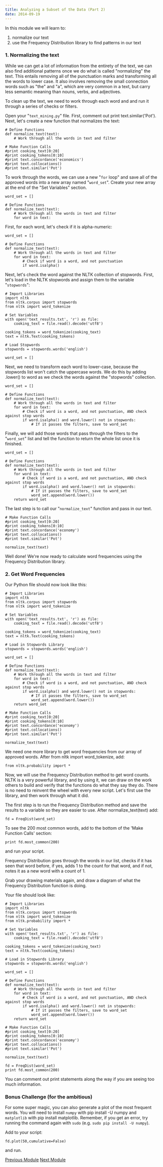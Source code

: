 ```yaml
---
title: Analyzing a Subset of the Data (Part 2)
date: 2014-09-19
---
```


In this module we will learn to:

1. normalize our text
2. use the Frequency Distribution library to find patterns in our text

### 1. Normalizing the text

While we can get a lot of information from the entirety of the text, we can also find additional patterns once we do what is called "normalizing" the text. This entails removing all of the punctuation marks and transforming all the words to lower case. It also involves removing the small connection words such as "the" and "a", which are very common in a text, but carry less semantic meaning than nouns, verbs, and adjectives.

To clean up the text, we need to work through each word and and run it through a series of checks or filters.

Open your "`text_mining.py`" file. First, comment out <span class="command">print text.similar('Pot')</span>. Next, let's create a new function that normalizes the text:

    # Define Functions
    def normalize_text(text):
        # Work through all the words in text and filter

    # Make Function Calls
    #print cooking_text[0:20]
    #print cooking_tokens[0:10]
    #print text.concordance('economics')
    #print text.collocations()
    #print text.similar('Pot')

To work through the words, we can use a new "`for` loop" and save all of the approved words into a new array named "`word_set`". Create your new array at the end of the "Set Variables" section.

    word_set = []

    # Define Functions
    def normalize_text(text):
        # Work through all the words in text and filter
        for word in text:

First, for each word, let's check if it is alpha-numeric:

    word_set = []

    # Define Functions
    def normalize_text(text):
        # Work through all the words in text and filter
        for word in text:
            # Check if word is a word, and not punctuation
            if word.isalpha()

Next, let's check the word against the NLTK collection of stopwords. First, let's load in the NLTK stopwords and assign them to the variable "`stopwords`":

    # Import Libraries
    import nltk
    from nltk.corpus import stopwords
    from nltk import word_tokenize

    # Set Variables
    with open('text_results.txt', 'r') as file:
        cooking_text = file.read().decode('utf8')

    cooking_tokens = word_tokenize(cooking_text)
    text = nltk.Text(cooking_tokens)

    # Load Stopwords
    stopwords = stopwords.words('english')

    word_set = []

Next, we need to transform each word to lower-case, because the stopwords list won't catch the uppercase words. We do this by adding <span class="command">.lower()</span> to word as we check the words against the "stopwords" collection.

    word_set = []

    # Define Functions
    def normalize_text(text):
        # Work through all the words in text and filter
        for word in text:
            # Check if word is a word, and not punctuation, AND check against stop words
            if word.isalpha() and word.lower() not in stopwords:
                # If it passes the filters, save to word_set

Finally, we will add those words that pass through the filters to the "`word_set`" list and tell the function to return the whole list once it is finished.

    word_set = []

    # Define Functions
    def normalize_text(text):
        # Work through all the words in text and filter
        for word in text:
            # Check if word is a word, and not punctuation, AND check against stop words
            if word.isalpha() and word.lower() not in stopwords:
                # If it passes the filters, save to word_set
                word_set.append(word.lower())
        return word_set

The last step is to call our "`normalize_text`" function and pass in our text.

    # Make Function Calls
    #print cooking_text[0:20]
    #print cooking_tokens[0:10]
    #print text.concordance('economy')
    #print text.collocations()
    #print text.similar('Pot')

    normalize_text(text)

Well done! We're now ready to calculate word frequencies using the Frequency Distribution library.

### 2. Get Word Frequencies

Our Python file should now look like this:

    # Import Libraries
    import nltk
    from nltk.corpus import stopwords
    from nltk import word_tokenize

    # Set Variables
    with open('text_results.txt', 'r') as file:
        cooking_text = file.read().decode('utf8')

    cooking_tokens = word_tokenize(cooking_text)
    text = nltk.Text(cooking_tokens)

    # Load in Stopwords Library
    stopwords = stopwords.words('english')

    word_set = []

    # Define Functions
    def normalize_text(text):
        # Work through all the words in text and filter
        for word in text:
            # Check if word is a word, and not punctuation, AND check against stop words
            if word.isalpha() and word.lower() not in stopwords:
                # If it passes the filters, save to word_set
                word_set.append(word.lower())
        return word_set

    # Make Function Calls
    #print cooking_text[0:20]
    #print cooking_tokens[0:10]
    #print text.concordance('economy')
    #print text.collocations()
    #print text.similar('Pot')

    normalize_text(text)

We need one more library to get word frequencies from our array of approved words. After <span class="command">from nltk import word_tokenize</span>, add:

    from nltk.probability import *

Now, we will use the Frequency Distribution method to get word counts. NLTK is a very powerful library, and by using it, we can draw on the work others to build and verify that the functions do what they say they do. There is no need to reinvent the wheel with every new script. Let's first use the library, and then work through what it did.

The first step is to run the Frequency Distribution method and save the results to a variable so they are easier to use. After <span class="command">normalize_text(text)</span> add:

    fd = FreqDist(word_set)

To see the 200 most common words, add to the bottom of the 'Make Function Calls' section:

    print fd.most_common(200)

and run your script.

Frequency Distribution goes through the words in our list, checks if it has seen that word before, if yes, adds 1 to the count for that word, and if not, notes it as a new word with a count of 1.

Grab your drawing materials again, and draw a diagram of what the Frequency Distribution function is doing.

Your file should look like:

    # Import Libraries
    import nltk
    from nltk.corpus import stopwords
    from nltk import word_tokenize
    from nltk.probability import *

    # Set Variables
    with open('text_results.txt', 'r') as file:
        cooking_text = file.read().decode('utf8')

    cooking_tokens = word_tokenize(cooking_text)
    text = nltk.Text(cooking_tokens)
    
    # Load in Stopwords Library
    stopwords = stopwords.words('english')

    word_set = []

    # Define Functions
    def normalize_text(text):
        # Work through all the words in text and filter
        for word in text:
            # Check if word is a word, and not punctuation, AND check against stop words
            if word.isalpha() and word.lower() not in stopwords:
                # If it passes the filters, save to word_set
                word_set.append(word.lower())
        return word_set

    # Make Function Calls
    #print cooking_text[0:20]
    #print cooking_tokens[0:10]
    #print text.concordance('economy')
    #print text.collocations()
    #print text.similar('Pot')

    normalize_text(text)

    fd = FreqDist(word_set)
    print fd.most_common(200)

You can comment out print statements along the way if you are seeing too much information. 

### Bonus Challenge (for the ambitious)

For some super magic, you can also generate a plot of the most frequent words. You will need to install ``numpy`` with <span class="command">pip install -U numpy</span> and ``matplotlib`` with <span class="command">pip install matplotlib</span>. Remember, if you get an error, try running the command again with `sudo` (e.g. `sudo pip install -U numpy`).

Add to your script:

    fd.plot(50,cumulative=False)

and run.

<span class="left">[Previous Module](module11.html)</span>
<span class="right">[Next Module](module13.html)</span>
